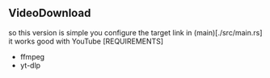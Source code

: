 ## VideoDownload
so this version is simple you configure the target link in (main)[./src/main.rs]
it works good with YouTube
[REQUIREMENTS]
- ffmpeg
- yt-dlp
